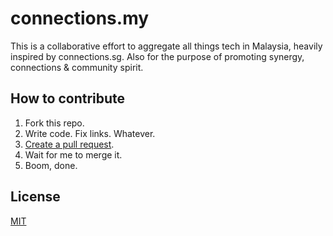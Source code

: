 connections.my
=============

This is a collaborative effort to aggregate all things tech in Malaysia, heavily inspired by connections.sg. Also for the purpose of promoting synergy, connections & community spirit.

How to contribute
---

1. Fork this repo.
2. Write code. Fix links. Whatever.
3. [Create a pull request](https://help.github.com/articles/creating-a-pull-request).
4. Wait for me to merge it.
5. Boom, done.

License
---

[MIT](http://cheeaun.mit-license.org/)